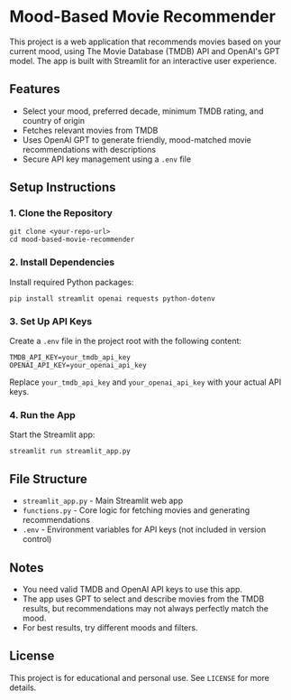 # Mood-Based Movie Recommender

This project is a web application that recommends movies based on your current mood, using The Movie Database (TMDB) API and OpenAI's GPT model. The app is built with Streamlit for an interactive user experience.

## Features
- Select your mood, preferred decade, minimum TMDB rating, and country of origin
- Fetches relevant movies from TMDB
- Uses OpenAI GPT to generate friendly, mood-matched movie recommendations with descriptions
- Secure API key management using a `.env` file

## Setup Instructions

### 1. Clone the Repository
```
git clone <your-repo-url>
cd mood-based-movie-recommender
```

### 2. Install Dependencies
Install required Python packages:
```
pip install streamlit openai requests python-dotenv
```

### 3. Set Up API Keys
Create a `.env` file in the project root with the following content:
```
TMDB_API_KEY=your_tmdb_api_key
OPENAI_API_KEY=your_openai_api_key
```
Replace `your_tmdb_api_key` and `your_openai_api_key` with your actual API keys.

### 4. Run the App
Start the Streamlit app:
```
streamlit run streamlit_app.py
```

## File Structure
- `streamlit_app.py` - Main Streamlit web app
- `functions.py` - Core logic for fetching movies and generating recommendations
- `.env` - Environment variables for API keys (not included in version control)

## Notes
- You need valid TMDB and OpenAI API keys to use this app.
- The app uses GPT to select and describe movies from the TMDB results, but recommendations may not always perfectly match the mood.
- For best results, try different moods and filters.

## License
This project is for educational and personal use. See `LICENSE` for more details.
